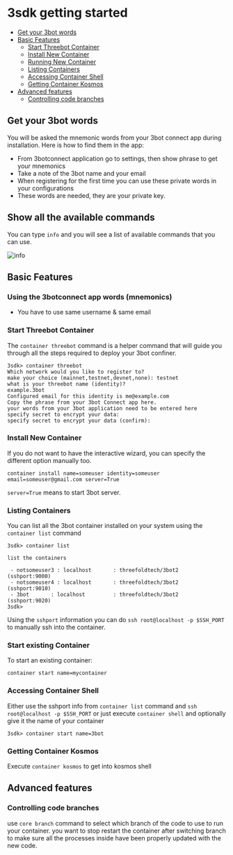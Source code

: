 # 3sdk getting started

- [Get your 3bot words](#Get-your-3bot-words)
- [Basic Features](#Basic-Features)
  - [Start Threebot Container](#Start-Threebot-Container)
  - [Install New Container](#Install-New-Container)
  - [Running New Container](#Running-New-Container)
  - [Listing Containers](#Listing-Containers)
  - [Accessing Container Shell](#Accessing-Container-Shell)
  - [Getting Container Kosmos](#Getting-Container-Kosmos)
- [Advanced features](#Advanced-features)
  - [Controlling code branches](#Controlling-code-branches)

## Get your 3bot words

You will be asked the mnemonic words from your 3bot connect app during installation. Here is how to find them in the app:

- From 3botconnect application go to settings, then show phrase to get your mnemonics
- Take a note of the 3bot name and your email
- When registering for the first time you can use these private words in your configurations
- These words are needed, they are your private key.

## Show all the available commands

You can type `info` and you will see a list of available commands that you can use.

![info](3sdk_info.png)

## Basic Features

### Using the 3botconnect app words (mnemonics)

- You have to use same username & same email

### Start Threebot Container

The `container threebot` command is a helper command that will guide you through all the steps required to deploy your 3bot confiner.

```shell
3sdk> container threebot
Which network would you like to register to?
make your choice (mainnet,testnet,devnet,none): testnet
what is your threebot name (identity)?
example.3bot
Configured email for this identity is me@example.com
Copy the phrase from your 3bot Connect app here.
your words from your 3bot application need to be entered here
specify secret to encrypt your data:
specify secret to encrypt your data (confirm):
```

### Install New Container

If you do not want to have the interactive wizard, you can specify the different option manually too.

```shell
container install name=someuser identity=someuser email=someuser@gmail.com server=True
```

`server=True` means to start 3bot server.

### Listing Containers

You can list all the 3bot container installed on your system using the `container list` command

```shell
3sdk> container list  

list the containers

 - notsomeuser3 : localhost       : threefoldtech/3bot2       (sshport:9000)
 - notsomeuser4 : localhost       : threefoldtech/3bot2       (sshport:9010)
 - 3bot       : localhost         : threefoldtech/3bot2       (sshport:9020)
3sdk>  
```

Using the `sshport` information you can do `ssh root@localhost -p $SSH_PORT` to manually ssh into the container.

### Start existing Container

To start an existing container:

```shell
container start name=mycontainer
```

### Accessing Container Shell

Either use the sshport info from `container list` command and `ssh root@localhost -p $SSH_PORT` or just execute `container shell` and optionally give it the name of your container

```shell
3sdk> container start name=3bot
```

### Getting Container Kosmos

Execute `container kosmos` to get into kosmos shell

## Advanced features

### Controlling code branches

use `core branch` command to select which branch of the code to use to run your container.
you want to stop restart the container after switching branch to make sure all the processes inside have been properly updated with the new code.
